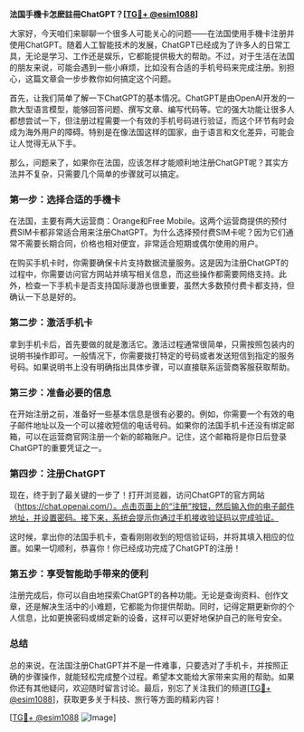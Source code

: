 **法国手機卡怎麽註冊ChatGPT？[[TG💪+ @esim1088](https://t.me/s/esim1088)]**

大家好，今天咱们来聊聊一个很多人可能关心的问题——在法国使用手機卡注册并使用ChatGPT。随着人工智能技术的发展，ChatGPT已经成为了许多人的日常工具，无论是学习、工作还是娱乐，它都能提供极大的帮助。不过，对于生活在法国的朋友来说，可能会遇到一些小麻烦，比如没有合适的手机号码来完成注册。别担心，这篇文章会一步步教你如何搞定这个问题。

首先，让我们简单了解一下ChatGPT的基本情况。ChatGPT是由OpenAI开发的一款大型语言模型，能够回答问题、撰写文章、编写代码等。它的强大功能让很多人都想尝试一下，但注册过程需要一个有效的手机号码进行验证，而这个环节有时会成为海外用户的障碍。特别是在像法国这样的国家，由于语言和文化差异，可能会让人觉得无从下手。

那么，问题来了，如果你在法国，应该怎样才能顺利地注册ChatGPT呢？其实方法并不复杂，只需要几个简单的步骤就可以搞定。

### **第一步：选择合适的手機卡**
在法国，主要有两大运营商：Orange和Free Mobile。这两个运营商提供的预付费SIM卡都非常适合用来注册ChatGPT。为什么选择预付费SIM卡呢？因为它们通常不需要长期合同，价格也相对便宜，非常适合短期或偶尔使用的用户。

在购买手机卡时，你需要确保卡片支持数据流量服务。这是因为注册ChatGPT的过程中，你需要访问官方网站并填写相关信息，而这些操作都需要网络支持。此外，检查一下手机卡是否支持国际漫游也很重要，虽然大多数预付费卡都支持，但确认一下总是好的。

### **第二步：激活手机卡**
拿到手机卡后，首先要做的就是激活它。激活过程通常很简单，只需按照包装内的说明书操作即可。一般情况下，你需要拨打特定的号码或者发送短信到指定的服务号码。如果说明书上没有明确指出具体步骤，可以直接联系运营商客服获取帮助。

### **第三步：准备必要的信息**
在开始注册之前，准备好一些基本信息是很有必要的。例如，你需要一个有效的电子邮件地址以及一个可以接收短信的电话号码。如果你的法国手机卡还没有绑定邮箱，可以在运营商官网注册一个新的邮箱账户。记住，这个邮箱将是你日后登录ChatGPT的重要凭证之一。

### **第四步：注册ChatGPT**
现在，终于到了最关键的一步了！打开浏览器，访问ChatGPT的官方网站（https://chat.openai.com/）。点击页面上的“注册”按钮，然后输入你的电子邮件地址，并设置密码。接下来，系统会提示你通过手机接收验证码以完成验证。

这时候，拿出你的法国手机卡，查看刚刚收到的短信验证码，并将其填入相应的位置。如果一切顺利，恭喜你！你已经成功完成了ChatGPT的注册！

### **第五步：享受智能助手带来的便利**
注册完成后，你可以自由地探索ChatGPT的各种功能。无论是查询资料、创作文章，还是解决生活中的小难题，它都能为你提供帮助。同时，记得定期更新你的个人信息，比如更换密码或绑定新的设备，这样可以更好地保护自己的账号安全。

### **总结**
总的来说，在法国注册ChatGPT并不是一件难事，只要选对了手机卡，并按照正确的步骤操作，就能轻松完成整个过程。希望本文能给大家带来实用的帮助。如果你还有其他疑问，欢迎随时留言讨论。最后，别忘了关注我们的频道[[TG💪+ @esim1088](https://t.me/s/esim1088)]，获取更多关于科技、旅行等方面的精彩内容！

[[TG💪+ @esim1088](https://t.me/s/esim1088) ![Image](https://i.postimg.cc/4NQfJmqS/Snipaste-2025-05-13-00-14-12.png)]